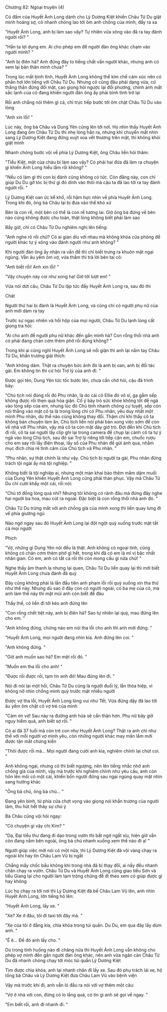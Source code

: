 




Chương 82: Ngoại truyện (4)

Cú đấm của Huyết Ảnh Long dành cho Lý Dương Kiệt khiến Châu Tử Du giật mình hoảng sợ, cô nhanh chóng lao tới ôm anh chồng của mình, đẩy ra xa

"Huyết Ảnh Long, anh bị làm sao vậy? Tự nhiên vừa xông vào đã ra tay đánh người rồi? "

"Hắn ta lợi dụng em. Ai cho phép em để người đàn ông khác chạm vào người mình? "

"Anh bị điên hả? Anh đứng đây to tiếng chất vấn người khác, nhưng anh có xem lại bản thân mình chưa? "

Trong lúc mất bình tĩnh, Huyết Ảnh Long không thể kìm chế cảm xúc nên có phần hơi lớn tiếng với Châu Tử Du. Nhưng cô cũng đâu phải dạng vừa, cứ thẳng thắn đứng đối mặt, cao giọng hỏi ngược lại đối phương, chính ánh mắt sắc lạnh của cô đang khiến người đàn ông ấy phải bình tĩnh trở lại

Rồi anh chẳng nói thêm gì cả, chỉ trực tiếp bước tới ôm chặt Châu Tử Du vào lòng

"Anh xin lỗi! "

Lúc này, ông bà Châu và Dung Yên cũng lên tới nơi. Họ nhìn thấy Huyết Ảnh Long đang ôm Châu Tử Du thì nhẹ lòng hẳn ra, nhưng khi chuyển mắt nhìn sang Lý Dương Kiệt đang đứng xuýt xoa vết thương trên mặt, thì không khỏi giật mình

Nhanh chóng bước vội về phía Lý Dương Kiệt, ông Châu liền hỏi thăm:

"Tiểu Kiệt, mặt của cháu bị làm sao vậy? Có phải hai đứa đã làm ra chuyện gì khiến Ảnh Long hiểu lầm rồi không? "

"Nếu có làm gì thì con bị đánh cũng không có tức. Còn đằng này, con chỉ giúp Du Du gỡ tóc bị thứ gì đó dính vào thôi mà cậu ta đã lao tới ra tay đánh người rồi. "

Lý Dương Kiệt oan ức kể khổ, rồi hậm hực nhìn về phía Huyết Ảnh Long. Trong khi đó, ông bà Châu lại bị đưa vào thế khó xử

Bên là con rể, một bên có thể là con rể tương lai. Giờ ông bà đứng về bên nào cũng không được chu toàn, thật lòng không biết phải làm sao

Bấy giờ, chỉ có Châu Tử Du nghiêm nghị lên tiếng:


"Anh nghe rõ rồi chứ? Có ai gian díu với nhau mà không khóa cửa phòng để người khác tự ý xông vào đánh người như anh không? "

Khi người đàn ông ấy nhận ra vấn đề thì chỉ biết trưng ra khuôn mặt ngại ngùng. Vẫn âu yếm ôm vợ, vừa thầm thì trả lời bên tai cô:

"Anh biết rồi! Anh xin lỗi! "

"Vậy chuyện này coi như xong ha! Giờ tới lượt em! "

Vừa nói dứt câu, Châu Tử Du lập tức đẩy Huyết Ảnh Long ra, sau đó thì

Chát

Người thứ hai bị đánh là Huyết Ảnh Long, và cũng chỉ có người phụ nữ của anh mới dám ra tay

Trước sự ngạc nhiên và hồi hộp của mọi người, Châu Tử Du lạnh lùng cất giọng tra hỏi:

"Ai cho anh để người phụ nữ khác đến gần mình hả? Con rồng thối nhà anh có phải đang chán cơm thèm phở rồi đúng không? "

Trong khi ai cũng nghĩ Huyết Ảnh Long sẽ nổi giận thì anh lại nắm tay Châu Tử Du, khẩn trương giải thích:

"Anh không dám. Thật ra chuyện bức ảnh đó là anh bị oan, anh bị đối tác gài. Em không tin thì cứ hỏi Trợ lý của anh đi. "

Được gọi tên, Dung Yên tức tốc bước lên, chưa cần chờ hỏi, cậu đã trình bày:

"Chủ tịch nói đúng rồi đó Phu nhân, là do cái cô Ellie đó vô sỉ, gạ gẫm sếp không được rồi thẹn quá hóa giận. Cố ý bày trò sức khỏe không tốt để ngã vào lòng sếp của em, nhưng lúc đó Chủ tịnh nhanh chóng cự tuyệt, sếp còn nói thẳng vào mặt cô ta là trong lòng chỉ có Phu nhân, yêu duy nhất một mình Phu nhân, dù thế nào cũng không thay đổi. Thậm chí khi thấy cô ta không bàn chuyện làm ăn, Chủ tịch liền nói phải bàn xong việc sớm để còn về nhà với Phu nhân, vậy mà cô ta còn mặt dày giở trò. Đợi đến khi Chủ tịch đi rồi, cô ta sai người lấy clip ghi lại trong camera để chụp lại cảnh cô ta tự ý ngã vào lòng Chủ tịch, sau đó sai Trợ lý riêng tới tiếp cận em, chuốc rượu cho em say rồi lấy điện thoại, lấy số của Phu nhân để gửi ảnh qua, nhằm mục đích chia rẽ tình cảm của Chủ tịch và Phu nhân. "

"Phu nhân, sự thật chính là như vậy. Chủ tịch bị người ta gài, Phu nhân đừng trách tội ngài ấy mà tội nghiệp. "

Không biết là tội nghiệp ai, nhưng một màn khai báo thêm mắm dặm muối của Dung Yên khiến Huyết Ảnh Long cũng phải thán phục. Vậy mà Châu Tử Du chỉ cười khẩy một cái, rồi nói:

"Chủ tớ đồng lòng quá nhỉ? Nhưng tôi không có rảnh đâu mà đứng đây nghe hai người ba hoa, mau cút ra ngoài. Đặc biệt là con rồng thối nhà anh đó. "

Châu Tử Du trừng mắt với anh chồng già của mình xong thì liền quay lưng đi về phía giường ngủ

Nào ngờ ngay sau đó Huyết Ảnh Long lại đột ngột quỳ xuống trước mặt tất cả mọi người

Phịch

"Vợ, những gì Dung Yên nói đều là thật. Anh không có ngoại tình, cũng không có chán cơm thèm phở gì hết, trong khi đã có em là mĩ vị bậc nhất nhân gian. Có em, anh có tất cả rồi thì còn mong cầu gì nữa chứ! "


Nghe thấy âm thanh lạ nhưng lại quen, Châu Tử Du liền quay lại thì mới biết Huyết Ảnh Long chưa đánh đã quỳ

Đây cũng không phải là lần đầu tiên anh phạm lỗi rồi quỳ xuống xin tha thứ như thế này. Nhưng dù sao ở đây còn có người ngoài, có ba mẹ của cô, mà anh làm thế này thì mặt mũi anh còn biết để đâu

Thấy thế, cô liền đi tới kéo anh đứng lên

"Con rồng chết tiệt này, anh bị điên hả? Sao tự nhiên lại quỳ, mau đứng lên cho em. "

"Anh không đứng, chừng nào em nói tha lỗi cho anh thì anh mới đứng. "

"Huyết Ảnh Long, mọi người đang nhìn kìa. Anh đứng lên coi. "

"Anh không đứng. "

"Giờ anh muốn sao hả? Em mệt rồi đó. "

"Muốn em tha lỗi cho anh! "

"Được rồi được rồi, tạm tin anh đó! Mau đứng lên đi. "

Nói đi nói lại một hồi, Châu Tử Du cũng là người đuối lý, lẫn thỏa hiệp, vì không nỡ nhìn chồng mình quỳ trước mặt nhiều người

Được vợ tha lỗi, Huyết Ảnh Long lòng vui như Tết. Vừa đứng dậy đã lao tới âu yếm ôm chặt cô vợ trẻ của mình

"Cảm ơn vợ! Sau này ra đường anh hứa sẽ cẩn thận hơn. Phụ nữ bây giờ nguy hiểm quá, anh biết sợ rồi. "

Có ai đã 37 tuổi mà còn trẻ con như Huyết Ảnh Long? Thật ra anh chỉ như thế với mỗi người vợ mình yêu, còn những người khác may mắn lắm mới được tận mắt chứng kiến

"Thôi được rồi mà... Mọi người đang cười anh kìa, nghiêm chỉnh lại chút coi. "

Anh không ngại, nhưng cô thì biết ngượng, nên lên tiếng nhắc nhở anh chồng già của mình, vậy mà trước khi nghiêm chỉnh như yêu cầu, anh còn hôn lên môi cô một cái, khiến bốn người đứng sau ngại ngùng quay mặt nhìn sang hướng khác

"Ông bà chủ, ông bà chủ... "

Đang yên bình, từ phía cửa chợt vọng vào giọng nói khẩn trương của người làm, thu hút hết thảy sự chú ý

Bà Châu cũng vội hỏi ngay:


"Có chuyện gì vậy chị Kim? "

"Dạ, Đại tiểu thư đang đi dạo trong vườn thì bất ngờ ngất xỉu, hiện giờ vẫn còn đang nằm bên ngoài, ông bà chủ nhanh xuống xem thế nào đi ạ! "

Người giúp việc mới nói có một nửa, thì Lý Dương Kiệt đã vội vàng chạy ra ngoài khi hay tin Châu Lam Vũ bị ngất

Chẳng mấy chốc bầu không khí trong nhà đã bị thay đổi, ai nấy đều nhanh chân chạy ra vườn. Châu Tử Du và Huyết Ảnh Long cũng giao tiểu Sơn và tiểu Giang lại cho người làm tạm trông chừng để đi theo xem có giúp được gì hay không

Lúc họ chạy ra tới nơi thì Lý Dương Kiệt đã bế Châu Lam Vũ lên, anh nhìn Huyết Ảnh Long, lớn tiếng hô lên:

"Huyết Ảnh Long, lấy xe. "

"Xe? Xe ở đâu, tôi đi taxi tới đây mà. "

"Xe của tôi ở đằng kia, chìa khóa trong túi quần. Du Du, em qua đây lấy dùm anh. "

"Ê ê... Để đó anh lấy cho. "

Dù trong tình huống nào đi chăng nữa thì Huyết Ảnh Long vẫn không cho phép vợ mình đến gần người đàn ông khác, nên anh vừa ngăn cản Châu Tử Du đã nhanh chóng chạy tới móc túi quần Lý Dương Kiệt

Tìm được chìa khóa, anh lại nhanh chân đi lấy xe. Sau đó phụ trách lái xe, hộ tống bà Châu và Lý Dương Kiệt đưa Châu Lam Vũ vào bệnh viện

Vậy mà trước khi đi, anh vẫn ló đầu ra nói với vợ thêm một câu:

"Vợ ở nhà với con, đừng có lo lắng quá, có tin gì anh sẽ gọi về ngay. "

"Em biết rồi, anh đi nhanh đi. "




